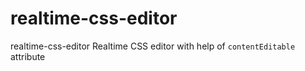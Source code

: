 # realtime-css-editor
 realtime-css-editor
 Realtime CSS editor with help of `contentEditable` attribute